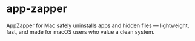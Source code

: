 # app-zapper
AppZapper for Mac safely uninstalls apps and hidden files — lightweight, fast, and made for macOS users who value a clean system.
